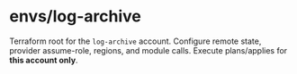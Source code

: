 # envs/log-archive
Terraform root for the `log-archive` account. Configure remote state, provider assume-role, regions, and module calls. Execute plans/applies for **this account only**.
